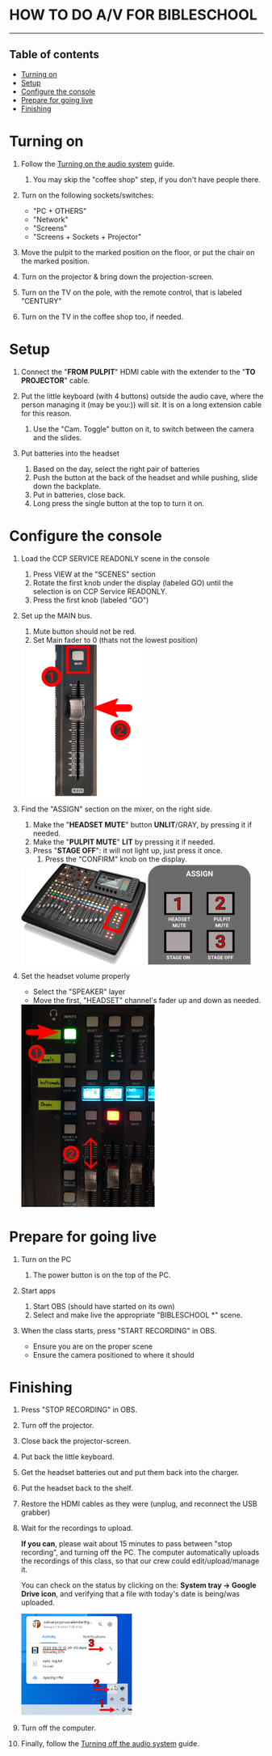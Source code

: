 <h1>HOW TO DO A/V FOR BIBLESCHOOL</h1>

----

<h2>Table of contents</h2>


<!-- TOC -->
* [Turning on](#turning-on)
* [Setup](#setup)
* [Configure the console](#configure-the-console)
* [Prepare for going live](#prepare-for-going-live)
* [Finishing](#finishing)
<!-- TOC -->

<div style="page-break-after: always;"></div>

# Turning on
1. Follow the [Turning on the audio system](../../labels/turningon.pdf) guide.
    1. You may skip the "coffee shop" step, if you don't have people there.

1. Turn on the following sockets/switches:
    * "PC + OTHERS"
    * "Network"
    * "Screens"
    * "Screens + Sockets + Projector"

1. Move the pulpit to the marked position on the floor, or put the chair on the marked position.

1. Turn on the projector & bring down the projection-screen.

1. Turn on the TV on the pole, with the remote control, that is labeled "CENTURY"

1. Turn on the TV in the coffee shop too, if needed.

# Setup

1. Connect the "**FROM PULPIT**" HDMI cable with the extender to the "**TO PROJECTOR**" cable.

1. Put the little keyboard (with 4 buttons) outside the audio cave, where the person managing it (may be you:)) will
   sit. It is on a long extension cable for this reason.
    1. Use the "Cam. Toggle" button on it, to switch between the camera and the slides.

1. Put batteries into the headset
    1. Based on the day, select the right pair of batteries
    2. Push the button at the back of the headset and while pushing, slide down the backplate.
    3. Put in batteries, close back.
    4. Long press the single button at the top to turn it on.

    <div style="page-break-after: always;"></div>

# Configure the console
1. Load the CCP SERVICE READONLY scene in the console
    1. Press VIEW at the "SCENES" section
    2. Rotate the first knob under the display (labeled GO) until the selection is on CCP Service READONLY.
    3. Press the first knob (labeled "GO")


1. Set up the MAIN bus.
    1. Mute button should not be red.
    2. Set Main fader to 0 (thats not the lowest position)

    <img src="../assets/other_guides/bibleschool/mains.png" style="vertical-align: center" height="300"> 

1. Find the "ASSIGN" section on the mixer, on the right side.
    1. Make the "**HEADSET MUTE**" button **UNLIT**/GRAY, by pressing it if needed.
    2. Make the "**PULPIT MUTE**" **LIT** by pressing it if needed.
    3. Press "**STAGE OFF**": it will not light up, just press it once.
        1. Press the "CONFIRM" knob on the display.

    <img src="../assets/other_guides/bibleschool/console.png" align="left" style="float:left"   height="200"> 
    <img src="../assets/other_guides/bibleschool/assign.png"  align="left" style="float:left"  height="200"> 
    <br clear="both" style="clear:both"/>

    <div style="page-break-after: always;"></div>

1. Set the headset volume properly
    * Select the "SPEAKER" layer
    * Move the first, "HEADSET" channel's fader up and down as needed.

    <img src="../assets/other_guides/bibleschool/headsetvol.png"  height="400"> 
    <br clear="both" style="clear:both"/>

    <div style="page-break-after: always;"></div>

# Prepare for going live
1. Turn on the PC
    1. The power button is on the top of the PC.

1. Start apps
    1. Start OBS (should have started on its own)
    2. Select and make live the appropriate "BIBLESCHOOL *" scene.

1. When the class starts, press "START RECORDING" in OBS.
    * Ensure you are on the proper scene
    * Ensure the camera positioned to where it should

# Finishing

1. Press "STOP RECORDING" in OBS.
1. Turn off the projector.
1. Close back the projector-screen.
1. Put back the little keyboard.
1. Get the headset batteries out and put them back into the charger.
1. Put the headset back to the shelf.
1. Restore the HDMI cables as they were (unplug, and reconnect the USB grabber)

1. Wait for the recordings to upload.

   **If you can**, please wait about 15 minutes to pass between "stop recording", and turning off the PC.
   The computer automatically uploads the recordings of this class, so that our crew could edit/upload/manage it.

   You can check on the status by clicking on the:
   **System tray → Google Drive icon**, and verifying that a file with today's date is being/was uploaded.

   <img src="../assets/streampc/drive_sync.png"  height="200">
   
1. Turn off the computer.
1. Finally, follow the [Turning off the audio system](../../labels/turningoff.pdf) guide.